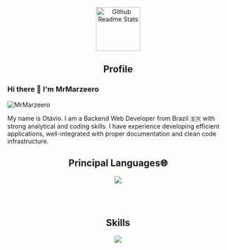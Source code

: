 

<p align="center">
 <img width="100px" src="https://res.cloudinary.com/anuraghazra/image/upload/v1594908242/logo_ccswme.svg" align="center" alt="Github Readme Stats" />
 <h2 align="center">Profile</h2>
</p>

### Hi there 👋 I'm MrMarzeero
<img src="https://komarev.com/ghpvc/?username=MrMarzeero" alt="MrMarzeero" />

<div>
 <p>
My name is Otávio. I am a Backend Web Developer from Brazil 🇧🇷 with strong analytical and coding skills. I have experience developing efficient applications, well-integrated with proper documentation and clean code infrastructure.
</p>

 <h2 align="center">Principal Languages🌐</h2> 
<div  display="flex" , align="center"> 
<p align="center">
  <a href="https://skillicons.dev">
    <img src="https://skillicons.dev/icons?i=git,js,ts,c,java" />
  </a>
</p>
</div>
  <br></br>

<div  display="flex" , align="center"> 

<h2 align="center">Skills</h2>
<div  display="flex" , align="center"> 
<p align="center">
  <a href="https://skillicons.dev">
    <img src="https://skillicons.dev/icons?i=express,nest,prisma,nodejs,docker,mysql,postgresql,mongodb" />
  </a>
</p>
</div>
  <br></br>

<div  display="flex" , align="center"> 
</div>

